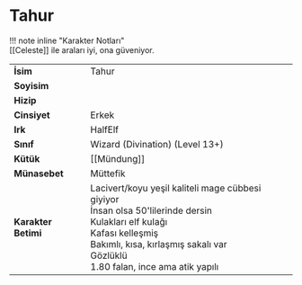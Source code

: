 # Tahur   
  
  
!!! note inline "Karakter Notları"  
	[[Celeste]] ile araları iyi, ona güveniyor.  
  
  
<table><tr><td><b>İsim</b></td><td>Tahur</td></tr>  
<tr><td><b>Soyisim</b></td><td></td></tr>  
<tr><td><b>Hizip</b></td><td></td></tr>  
<tr><td><b>Cinsiyet</b></td><td>Erkek</td></tr>  
<tr><td><b>Irk</b></td><td>HalfElf</td></tr>  
<tr><td><b>Sınıf</b></td><td>Wizard (Divination) (Level 13+)</td></tr>  
<tr><td><b>Kütük</b></td><td>[[Mündung]]</td></tr>  
<tr><td><b>Münasebet</b></td><td>Müttefik</td></tr>  
<tr><td><b>Karakter Betimi</b></td><td>Lacivert/koyu yeşil kaliteli mage cübbesi giyiyor<br>İnsan olsa 50'lilerinde dersin<br>Kulakları elf kulağı<br>Kafası kelleşmiş<br>Bakımlı, kısa, kırlaşmış sakalı var<br>Gözlüklü<br>1.80 falan, ince ama atik yapılı</td></tr>  
</table>